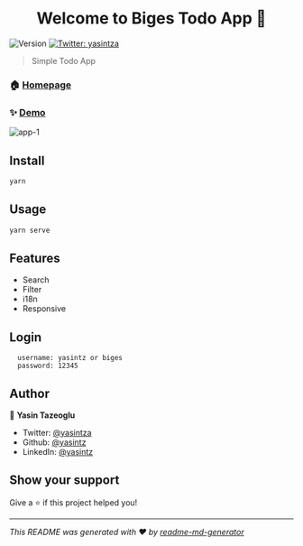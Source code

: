 <h1 align="center">Welcome to Biges Todo App 👋</h1>
<p>
  <img alt="Version" src="https://img.shields.io/badge/version-0.1.0-blue.svg?cacheSeconds=2592000" />
  <a href="https://twitter.com/yasintza" target="_blank">
    <img alt="Twitter: yasintza" src="https://img.shields.io/twitter/follow/yasintza.svg?style=social" />
  </a>
</p>

> Simple Todo App

### 🏠 [Homepage](https://github.com/yasintz/biges-todo-app)

### ✨ [Demo](https://biges-todo-app.now.sh/)

![app-_1_](https://user-images.githubusercontent.com/36041339/80530552-d7b62580-89a1-11ea-9171-5e7b56b79b3e.gif)

## Install

```sh
yarn
```

## Usage

```sh
yarn serve
```

## Features

- Search
- Filter
- i18n
- Responsive

## Login

```
  username: yasintz or biges
  password: 12345
```

## Author

👤 **Yasin Tazeoglu**

- Twitter: [@yasintza](https://twitter.com/yasintza)
- Github: [@yasintz](https://github.com/yasintz)
- LinkedIn: [@yasintz](https://linkedin.com/in/yasintz)

## Show your support

Give a ⭐️ if this project helped you!

---

_This README was generated with ❤️ by [readme-md-generator](https://github.com/kefranabg/readme-md-generator)_
